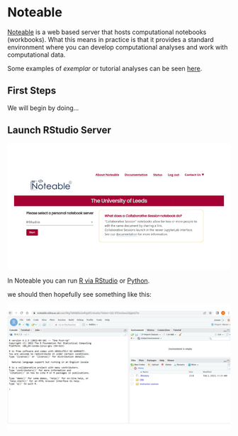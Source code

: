 
# Noteable

[Noteable](https://noteable.edina.ac.uk/) is a web based server that hosts computational notebooks (workbooks). What this means in practice is that it provides a standard environment where you can develop computational analyses and work with computational data.

Some examples of *exemplar* or tutorial analyses can be seen [here](https://github.com/edina/Exemplars2020).

## First Steps

We will begin by doing...

## Launch RStudio Server

![Alt Text](pics/launch_RStudio.gif)

In Noteable you can run [R via RStudio](Intro_R.md) or [Python](Intro_Python.md).

we should then hopefully see something like this:


![Alt Text](pics/Rstudio_noteable.png)
